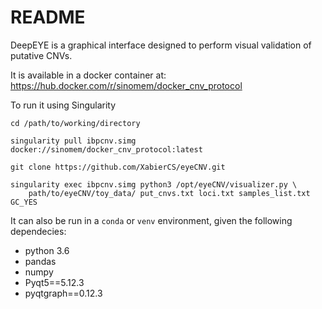 # README

DeepEYE is a graphical interface designed to perform visual validation
of putative CNVs.


It is available in a docker container at:
<https://hub.docker.com/r/sinomem/docker_cnv_protocol>

To run it using Singularity

```
cd /path/to/working/directory

singularity pull ibpcnv.simg docker://sinomem/docker_cnv_protocol:latest

git clone https://github.com/XabierCS/eyeCNV.git

singularity exec ibpcnv.simg python3 /opt/eyeCNV/visualizer.py \
    path/to/eyeCNV/toy_data/ put_cnvs.txt loci.txt samples_list.txt GC_YES
```


It can also be run in a `conda` or `venv` environment, given the following dependecies:

- python 3.6
- pandas
- numpy
- Pyqt5==5.12.3
- pyqtgraph==0.12.3
